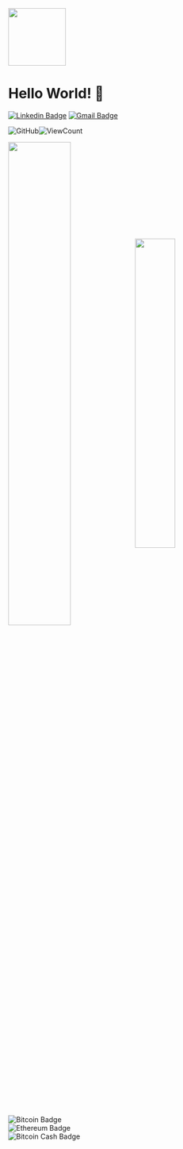 <!--<img src="https://github.com/zhamppx97/zhamppx97/blob/master/pikachu_pokeball.gif" width="76" height="76"><img src="https://github.com/zhamppx97/zhamppx97/blob/master/charizard.gif" width="245" height="145"><img src="https://github.com/zhamppx97/zhamppx97/blob/master/bulbasaur.gif" width="45" height="45"><img src="https://github.com/zhamppx97/zhamppx97/blob/master/squirtle.gif" width="45" height="45"><img src="https://github.com/zhamppx97/zhamppx97/blob/master/psyduck.gif" width="50" height="50"><img src="https://github.com/zhamppx97/zhamppx97/blob/master/eevee.gif" width="50" height="50"><img src="https://github.com/zhamppx97/zhamppx97/blob/master/jolteon.gif" width="50" height="65"><img src="https://github.com/zhamppx97/zhamppx97/blob/master/mewtwo_mew.gif" width="210" height="110">-->
<img src="https://github.com/zhamppx97/zhamppx97/blob/master/pikachu_pokeball.gif" width="116" height="116">

# Hello World! 👋

[![Linkedin Badge](https://img.shields.io/badge/Woraphon%20Kh-blue?logo=Linkedin&logoColor=white&link=https://www.linkedin.com/in/woraphon-kh/)](https://www.linkedin.com/in/woraphon-kh/)
[![Gmail Badge](https://img.shields.io/badge/zhamppx.wrp@gmail.com-c14438?logo=Gmail&logoColor=white&link=mailto:zhamppx.wrp@gmail.com)](mailto:zhamppx.wrp@gmail.com)

<img src="https://img.shields.io/github/followers/zhamppx97.svg?label=GitHub&style=social" alt="GitHub"></a>![ViewCount](https://views.whatilearened.today/views/github/zhamppx97/zhamppx97.svg)

<img width="50%" align="center" src="https://github-readme-stats.vercel.app/api?username=zhamppx97&theme=vue&show_icons=true" /> <img width="40%" align="center" src="https://github-readme-stats.vercel.app/api/top-langs/?username=zhamppx97&theme=vue&show_icons=true&layout=compact" />

<!--<img src="https://avatars0.githubusercontent.com/u/6154722?s=200&v=4" width="40" height="40"> <img src="https://avatars2.githubusercontent.com/u/9141961?s=200&v=4" width="40" height="40"> <img src="https://raw.githubusercontent.com/github/explore/80688e429a7d4ef2fca1e82350fe8e3517d3494d/topics/csharp/csharp.png" width="40" height="40"> <img src="https://raw.githubusercontent.com/github/explore/80688e429a7d4ef2fca1e82350fe8e3517d3494d/topics/git/git.png" width="40" height="40"> <img src="https://raw.githubusercontent.com/github/explore/78df643247d429f6cc873026c0622819ad797942/topics/github/github.png" width="40" height="40"> <img src="https://raw.githubusercontent.com/github/explore/80688e429a7d4ef2fca1e82350fe8e3517d3494d/topics/javascript/javascript.png" width="40" height="40"> <img src="https://raw.githubusercontent.com/github/explore/80688e429a7d4ef2fca1e82350fe8e3517d3494d/topics/typescript/typescript.png" width="40" height="40"> <img src="https://raw.githubusercontent.com/github/explore/80688e429a7d4ef2fca1e82350fe8e3517d3494d/topics/nodejs/nodejs.png" width="40" height="40"> <img src="https://raw.githubusercontent.com/github/explore/80688e429a7d4ef2fca1e82350fe8e3517d3494d/topics/json/json.png" width="40" height="40"> <img src="https://raw.githubusercontent.com/github/explore/80688e429a7d4ef2fca1e82350fe8e3517d3494d/topics/go/go.png" width="40" height="40"> <img src="https://raw.githubusercontent.com/github/explore/80688e429a7d4ef2fca1e82350fe8e3517d3494d/topics/sql/sql.png" width="40" height="40"> <img src="https://raw.githubusercontent.com/github/explore/80688e429a7d4ef2fca1e82350fe8e3517d3494d/topics/postgresql/postgresql.png" width="40" height="40"> <img src="https://raw.githubusercontent.com/github/explore/80688e429a7d4ef2fca1e82350fe8e3517d3494d/topics/bootstrap/bootstrap.png" width="40" height="40"> <img src="https://raw.githubusercontent.com/github/explore/80688e429a7d4ef2fca1e82350fe8e3517d3494d/topics/html/html.png" width="40" height="40"> <img src="https://raw.githubusercontent.com/github/explore/80688e429a7d4ef2fca1e82350fe8e3517d3494d/topics/css/css.png" width="40" height="40"> <img src="https://raw.githubusercontent.com/github/explore/80688e429a7d4ef2fca1e82350fe8e3517d3494d/topics/visual-studio-code/visual-studio-code.png" width="40" height="40"> <img src="https://raw.githubusercontent.com/github/explore/80688e429a7d4ef2fca1e82350fe8e3517d3494d/topics/azure/azure.png" width="40" height="40"> <img src="https://raw.githubusercontent.com/github/explore/80688e429a7d4ef2fca1e82350fe8e3517d3494d/topics/docker/docker.png" width="40" height="40"> <img src="https://raw.githubusercontent.com/github/explore/80688e429a7d4ef2fca1e82350fe8e3517d3494d/topics/linux/linux.png" width="40" height="40"> <img src="https://raw.githubusercontent.com/github/explore/85cceaeeaf993ca35664dc37ea24f9237fbbfc14/topics/nginx/nginx.png" width="40" height="40">-->

![Bitcoin Badge](https://img.shields.io/badge/Donate%20BTC%3A-3EXfj12XdkpWKSkQgcGi16MwPsQtikjT6Y-orange?logo=Bitcoin&logoColor=white)<br>
![Ethereum Badge](https://img.shields.io/badge/Donate%20ETH%3A-0xf51d7e03e22178b5f861ae0c4597765119dd1bac-lightgrey?logo=Ethereum&logoColor=white)<br>
![Bitcoin Cash Badge](https://img.shields.io/badge/Donate%20BCH%3A-bitcoincash:qrsjkp2q3zydgyfca6vq5ufmjk33ln9p7smqc3jt2s-green?logo=BitcoinCash&logoColor=white)
